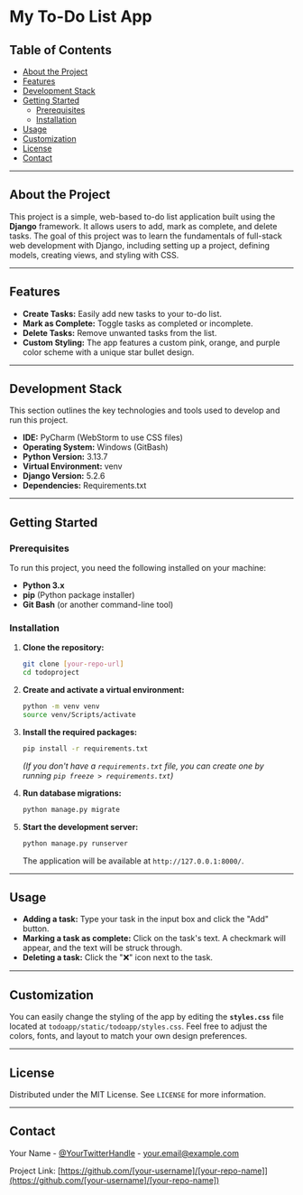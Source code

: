 # My To-Do List App

## Table of Contents
* [About the Project](#about-the-project)
* [Features](#features)
* [Development Stack](#development-stack)
* [Getting Started](#getting-started)
  * [Prerequisites](#prerequisites)
  * [Installation](#installation)
* [Usage](#usage)
* [Customization](#customization)
* [License](#license)
* [Contact](#contact)

---

## About the Project
This project is a simple, web-based to-do list application built using the **Django** framework. It allows users to add, mark as complete, and delete tasks. The goal of this project was to learn the fundamentals of full-stack web development with Django, including setting up a project, defining models, creating views, and styling with CSS.

---

## Features
* **Create Tasks:** Easily add new tasks to your to-do list.
* **Mark as Complete:** Toggle tasks as completed or incomplete.
* **Delete Tasks:** Remove unwanted tasks from the list.
* **Custom Styling:** The app features a custom pink, orange, and purple color scheme with a unique star bullet design.

---

## Development Stack
This section outlines the key technologies and tools used to develop and run this project.

* **IDE:** PyCharm (WebStorm to use CSS files)
* **Operating System:** Windows (GitBash)
* **Python Version:** 3.13.7
* **Virtual Environment:** venv
* **Django Version:** 5.2.6
* **Dependencies:**
    Requirements.txt

---

## Getting Started

### Prerequisites
To run this project, you need the following installed on your machine:
* **Python 3.x**
* **pip** (Python package installer)
* **Git Bash** (or another command-line tool)

### Installation
1.  **Clone the repository:**
    ```bash
    git clone [your-repo-url]
    cd todoproject
    ```
2.  **Create and activate a virtual environment:**
    ```bash
    python -m venv venv
    source venv/Scripts/activate
    ```
3.  **Install the required packages:**
    ```bash
    pip install -r requirements.txt
    ```
    *(If you don't have a `requirements.txt` file, you can create one by running `pip freeze > requirements.txt`)*

4.  **Run database migrations:**
    ```bash
    python manage.py migrate
    ```
5.  **Start the development server:**
    ```bash
    python manage.py runserver
    ```
    The application will be available at `http://127.0.0.1:8000/`.

---

## Usage
* **Adding a task:** Type your task in the input box and click the "Add" button.
* **Marking a task as complete:** Click on the task's text. A checkmark will appear, and the text will be struck through.
* **Deleting a task:** Click the "❌" icon next to the task.

---

## Customization
You can easily change the styling of the app by editing the **`styles.css`** file located at `todoapp/static/todoapp/styles.css`. Feel free to adjust the colors, fonts, and layout to match your own design preferences.

---

## License
Distributed under the MIT License. See `LICENSE` for more information.

---

## Contact
Your Name - [@YourTwitterHandle](https://twitter.com/YourTwitterHandle) - [your.email@example.com](mailto:your.email@example.com)

Project Link: [https://github.com/[your-username]/[your-repo-name]](https://github.com/[your-username]/[your-repo-name])
